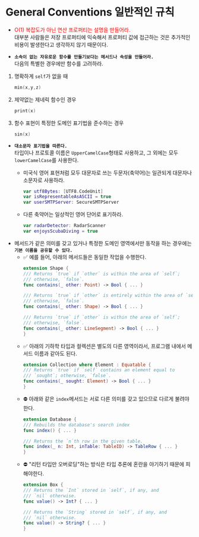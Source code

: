 # General Conventions 일반적인 규칙

- <span style="color:red">O(1) 복잡도가 아닌 연산 프로퍼티는 설명을 만들어라.</span>   
대부분 사람들은 저장 프로퍼티에 익숙해서 프로퍼티 값에 접근하는 것은 추가적인 비용이 발생한다고 생각하지 않기 때문이다.   

- **`소속이 없는 자유로운 함수를 만들기보다는 메서드나 속성을 만들어라.`**   
다음의 특별한 경우에만 함수를 고려하라.

1. 명확하게 `self`가 없을 때
   ```Swift
   min(x,y,z)
   ```
2. 제약없는 제네릭 함수인 경우
   ```Swift
   print(x)
   ```
3. 함수 표현이 특정한 도메인 표기법을 준수하는 경우
   ```Swift
   sin(x)
   ```

- **`대소문자 표기법을 따른다.`**   
  타입이나 프로토콜 이름은 `UpperCamelCase`형태로 사용하고, 그 외에는 모두 `lowerCamelCase`를 사용한다.   
  - 미국식 영어 표현처럼 모두 대문자로 쓰는 두문자(축약어)는 일관되게 대문자나 소문자로 사용하라.   
    ```Swift
    var utf8Bytes: [UTF8.CodeUnit]
    var isRepresentableAsASCII = true
    var userSMTPServer: SecureSMTPServer
    ```

  - 다른 축약어는 일상적인 영어 단어로 표기하라.
    ```Swift
    var radarDetector: RadarScanner
    var enjoysScubaDiving = true
    ```
- 메서드가 같은 의미를 갖고 있거나 특정한 도메인 영역에서만 동작을 하는 경우에는 **`기본 이름을 공유할 수 있다.`**
  - ✅ 예를 들어, 아래의 메서드들은 동일한 작업을 수행한다.
    ```Swift
    extension Shape {
    /// Returns `true` if `other` is within the area of `self`;
    /// otherwise, `false`.
    func contains(_ other: Point) -> Bool { ... }

    /// Returns `true` if `other` is entirely within the area of `self`;
    /// otherwise, `false`.
    func contains(_ other: Shape) -> Bool { ... }

    /// Returns `true` if `other` is within the area of `self`;
    /// otherwise, `false`.
    func contains(_ other: LineSegment) -> Bool { ... }
    }
    ```
  - ✅ 아래의 기하학 타입과 컬렉션은 별도의 다른 영역이라서, 프로그램 내에서 메서드 이름과 같아도 된다.
    ```Swift
    extension Collection where Element : Equatable {
    /// Returns `true` if `self` contains an element equal to
    /// `sought`; otherwise, `false`.
    func contains(_ sought: Element) -> Bool { ... }
    }
    ```
  - ⛔️ 아래와 같은 `index`메서드는 서로 다른 의미를 갖고 있으므로 다르게 불려야한다.
    ```Swift
    extension Database {
    /// Rebuilds the database's search index
    func index() { ... }

    /// Returns the `n`th row in the given table.
    func index(_ n: Int, inTable: TableID) -> TableRow { ... }
    }
    ```
  - ⛔️ "리턴 타입만 오버로딩"하는 방식은 타입 추론에 혼란을 야기하기 때문에 피해야한다.
    ```Swift
    extension Box {
    /// Returns the `Int` stored in `self`, if any, and
    /// `nil` otherwise.
    func value() -> Int? { ... }

    /// Returns the `String` stored in `self`, if any, and
    /// `nil` otherwise.
    func value() -> String? { ... }
    }
    ```
